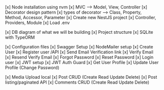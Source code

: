 [x] Node installation using nvm
[x] MVC --> Model, View, Controller
[x] Decorator design pattern
[x] types of decorator --> Class, Property, Method, Accessor, Parameter
[x] Create new NestJS project
[x] Controller, Providers, Module
[x] Load .env

[x] DB diagram of what we will be building
[x] Project structure
[x] SQLite with TypeORM

[x] Configuration files
[x] Swagger Setup
[x] NodeMailer setup
[x] Create User
[x] Register user /API
[x] Send Email Verification link
[x] Verify Email
[x] Resend Verify Email
[x] Forgot Password
[x] Reset Password
[x] Login user
[x] JWT setup
[x] JWT Auth Guard
[x] Get User Profile
[x] Update User Profile (Change Password)

[x] Media Upload local
[x] Post CRUD (Create Read Update Delete)
[x] Post listing/paginated API
[x] Comments CRUD (Create Read Update Delete)

<!-- # HTML, CSS, Javascript, Typescript, NestJS E-commerce, Reactjs/Nextjs -->
